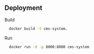 ## Deployment


Build
```bash
  docker build -t cms-system.

```
Run
```bash
  docker run -d -p 8000:8080 cms-system

```
